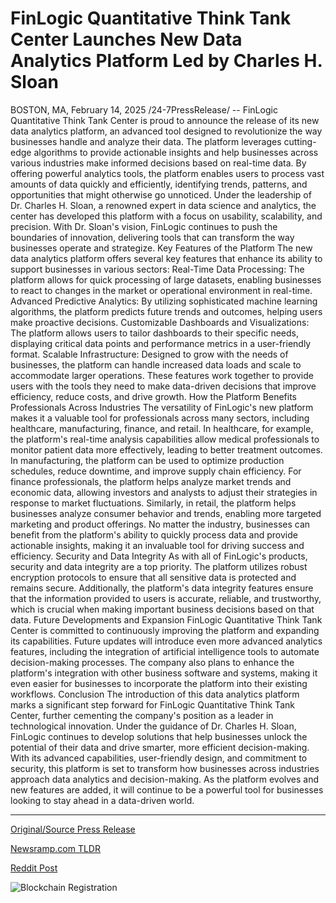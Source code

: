 # FinLogic Quantitative Think Tank Center Launches New Data Analytics Platform Led by Charles H. Sloan

BOSTON, MA, February 14, 2025 /24-7PressRelease/ -- FinLogic Quantitative Think Tank Center is proud to announce the release of its new data analytics platform, an advanced tool designed to revolutionize the way businesses handle and analyze their data. The platform leverages cutting-edge algorithms to provide actionable insights and help businesses across various industries make informed decisions based on real-time data. By offering powerful analytics tools, the platform enables users to process vast amounts of data quickly and efficiently, identifying trends, patterns, and opportunities that might otherwise go unnoticed.  Under the leadership of Dr. Charles H. Sloan, a renowned expert in data science and analytics, the center has developed this platform with a focus on usability, scalability, and precision. With Dr. Sloan's vision, FinLogic continues to push the boundaries of innovation, delivering tools that can transform the way businesses operate and strategize.  Key Features of the Platform The new data analytics platform offers several key features that enhance its ability to support businesses in various sectors:  Real-Time Data Processing: The platform allows for quick processing of large datasets, enabling businesses to react to changes in the market or operational environment in real-time. Advanced Predictive Analytics: By utilizing sophisticated machine learning algorithms, the platform predicts future trends and outcomes, helping users make proactive decisions. Customizable Dashboards and Visualizations: The platform allows users to tailor dashboards to their specific needs, displaying critical data points and performance metrics in a user-friendly format. Scalable Infrastructure: Designed to grow with the needs of businesses, the platform can handle increased data loads and scale to accommodate larger operations.  These features work together to provide users with the tools they need to make data-driven decisions that improve efficiency, reduce costs, and drive growth.  How the Platform Benefits Professionals Across Industries The versatility of FinLogic's new platform makes it a valuable tool for professionals across many sectors, including healthcare, manufacturing, finance, and retail. In healthcare, for example, the platform's real-time analysis capabilities allow medical professionals to monitor patient data more effectively, leading to better treatment outcomes. In manufacturing, the platform can be used to optimize production schedules, reduce downtime, and improve supply chain efficiency.  For finance professionals, the platform helps analyze market trends and economic data, allowing investors and analysts to adjust their strategies in response to market fluctuations. Similarly, in retail, the platform helps businesses analyze consumer behavior and trends, enabling more targeted marketing and product offerings.  No matter the industry, businesses can benefit from the platform's ability to quickly process data and provide actionable insights, making it an invaluable tool for driving success and efficiency.  Security and Data Integrity As with all of FinLogic's products, security and data integrity are a top priority. The platform utilizes robust encryption protocols to ensure that all sensitive data is protected and remains secure. Additionally, the platform's data integrity features ensure that the information provided to users is accurate, reliable, and trustworthy, which is crucial when making important business decisions based on that data.  Future Developments and Expansion FinLogic Quantitative Think Tank Center is committed to continuously improving the platform and expanding its capabilities. Future updates will introduce even more advanced analytics features, including the integration of artificial intelligence tools to automate decision-making processes. The company also plans to enhance the platform's integration with other business software and systems, making it even easier for businesses to incorporate the platform into their existing workflows.  Conclusion The introduction of this data analytics platform marks a significant step forward for FinLogic Quantitative Think Tank Center, further cementing the company's position as a leader in technological innovation. Under the guidance of Dr. Charles H. Sloan, FinLogic continues to develop solutions that help businesses unlock the potential of their data and drive smarter, more efficient decision-making.  With its advanced capabilities, user-friendly design, and commitment to security, this platform is set to transform how businesses across industries approach data analytics and decision-making. As the platform evolves and new features are added, it will continue to be a powerful tool for businesses looking to stay ahead in a data-driven world. 

---

[Original/Source Press Release](https://www.24-7pressrelease.com/press-release/519685/finlogic-quantitative-think-tank-center-launches-new-data-analytics-platform-led-by-charles-h-sloan)
                    

[Newsramp.com TLDR](https://newsramp.com/curated-news/finlogic-launches-revolutionary-data-analytics-platform-for-business-decision-making/409761fd98393f00bb39a5a836bdfbf3) 

 



[Reddit Post](https://www.reddit.com/r/newsramp/comments/1ip6jfj/finlogic_launches_revolutionary_data_analytics/) 



![Blockchain Registration](https://cdn.newsramp.app/24-7PressRelease/qrcode/252/14/rush_I4D.webp)